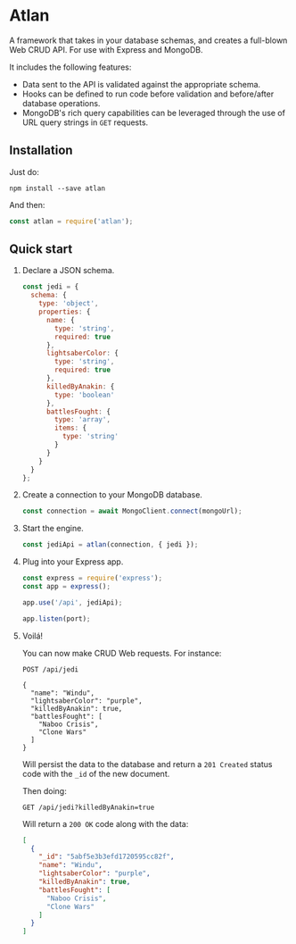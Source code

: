 # Atlan

A framework that takes in your database schemas, and creates a full-blown Web CRUD API. For use with Express and MongoDB.

It includes the following features:

* Data sent to the API is validated against the appropriate schema.
* Hooks can be defined to run code before validation and before/after database operations.
* MongoDB's rich query capabilities can be leveraged through the use of URL query strings in `GET` requests.

## Installation

Just do:

```shell
npm install --save atlan
```

And then:

```javascript
const atlan = require('atlan');
```

## Quick start

1. Declare a JSON schema.

   ```javascript
   const jedi = {
     schema: {
       type: 'object',
       properties: {
         name: {
           type: 'string',
           required: true
         },
         lightsaberColor: {
           type: 'string',
           required: true
         },
         killedByAnakin: {
           type: 'boolean'
         },
         battlesFought: {
           type: 'array',
           items: {
             type: 'string'
           }
         }
       }
     }
   };
   ```

2. Create a connection to your MongoDB database.

   ```javascript
   const connection = await MongoClient.connect(mongoUrl);
   ```

3. Start the engine.

   ```javascript
   const jediApi = atlan(connection, { jedi });
   ```

4. Plug into your Express app.

   ```javascript
   const express = require('express');
   const app = express();

   app.use('/api', jediApi);

   app.listen(port);
   ```

5. Voilá!

   You can now make CRUD Web requests. For instance:

   ```http
   POST /api/jedi

   {
     "name": "Windu",
     "lightsaberColor": "purple",
     "killedByAnakin": true,
     "battlesFought": [
       "Naboo Crisis",
       "Clone Wars"
     ]
   }
   ```

   Will persist the data to the database and return a `201 Created` status code with the `_id` of the new document.

   Then doing:

   ```http
   GET /api/jedi?killedByAnakin=true
   ```

   Will return a `200 OK` code along with the data:

   ```json
   [
     {
       "_id": "5abf5e3b3efd1720595cc82f",
       "name": "Windu",
       "lightsaberColor": "purple",
       "killedByAnakin": true,
       "battlesFought": [
         "Naboo Crisis",
         "Clone Wars"
       ]
     }
   ]
   ```
